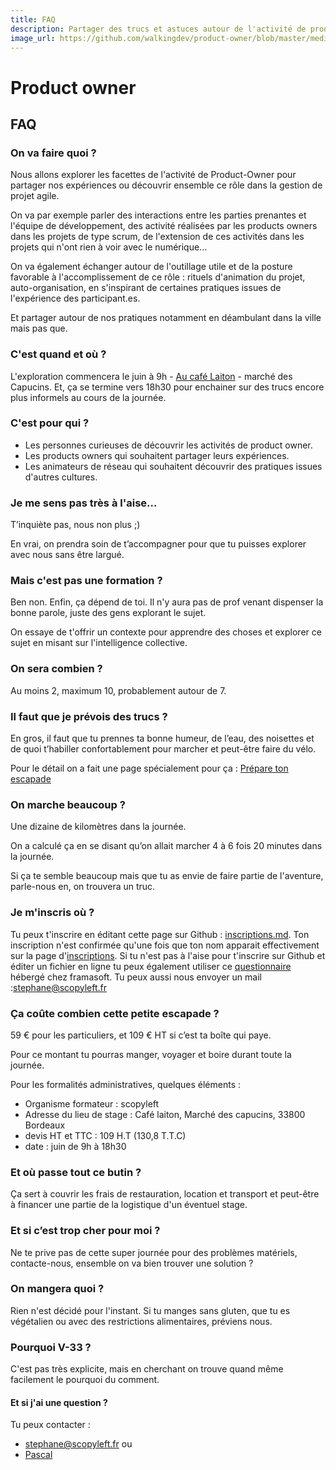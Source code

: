 ```yaml
---
title: FAQ
description: Partager des trucs et astuces autour de l'activité de product owner
image_url: https://github.com/walkingdev/product-owner/blob/master/media/cover-walking-dev.jpg?raw=true
---
```


# Product owner

## FAQ

### On va faire quoi ?

Nous allons explorer les facettes de l'activité de Product-Owner pour partager nos expériences ou découvrir ensemble ce rôle dans la gestion de projet agile.

On va par exemple parler des interactions entre les parties prenantes et l'équipe de développement, des activité réalisées par les products owners dans les projets de type scrum, de l'extension de ces activités dans les projets qui n'ont rien à voir avec le numérique...

On va également échanger autour de l'outillage utile et de la posture favorable à l'accomplissement de ce rôle : rituels d'animation du projet, auto-organisation, en s'inspirant de certaines pratiques issues de l'expérience des participant.es.

Et partager autour de nos pratiques notamment en déambulant dans la ville mais pas que.

### C'est quand et où ?

L'exploration commencera le  juin à 9h - [Au café Laiton](https://www.facebook.com/Cafelaiton) - marché des Capucins.
Et, ça se termine vers 18h30 pour enchainer sur des trucs encore plus informels au cours de la journée.

### C'est pour qui ?

* Les personnes curieuses de découvrir les activités de product owner.
* Les products owners qui souhaitent partager leurs expériences.
* Les animateurs de réseau qui souhaitent découvrir des pratiques issues d'autres cultures.

### Je me sens pas très à l'aise…

T’inquiète pas, nous non plus ;)

En vrai, on prendra soin de t’accompagner pour que tu puisses explorer avec nous sans être largué.

### Mais c'est pas une formation ?

Ben non. Enfin, ça dépend de toi. Il n'y aura pas de prof venant dispenser la bonne parole, juste des gens explorant le sujet.

On essaye de t'offrir un contexte pour apprendre des choses et explorer ce sujet en misant sur l'intelligence collective.

### On sera combien ?

Au moins 2, maximum 10, probablement autour de 7.

### Il faut que je prévois des trucs ?

En gros, il faut que tu prennes ta bonne humeur, de l’eau, des noisettes et de quoi t’habiller confortablement pour marcher et peut-être faire du vélo.

Pour le détail on a fait une page spécialement pour ça : [Prépare ton escapade](http://walkingdev.fr/#walkingdev/apprendre/blob/master/v33/prepare-ton-escapade.md)

### On marche beaucoup ?

Une dizaine de kilomètres dans la journée.

On a calculé ça en se disant qu’on allait marcher 4 à 6 fois 20 minutes dans la journée.

Si ça te semble beaucoup mais que tu as envie de faire partie de l'aventure, parle-nous en, on trouvera un truc.

### Je m'inscris où ?

Tu peux t'inscrire en éditant cette page sur Github : [inscriptions.md](https://github.com/walkingdev/product-owner/edit/master/v33/inscriptions.md). Ton inscription n'est confirmée qu'une fois que ton nom apparait effectivement sur la page d'[inscriptions](http://walkingdev.fr/#walkingdev/product-owner/blob/master/v33/inscriptions.md).
Si tu n'est pas à l'aise pour t'inscrire sur Github et éditer un fichier en ligne tu peux également utiliser ce [questionnaire](https://framaforms.org/walkingdev-apprendre-1524695210) hébergé chez framasoft.
Tu peux aussi nous envoyer un mail :[stephane@scopyleft.fr](mailto:stephane@scopyleft.fr)

### Ça coûte combien cette petite escapade ?

59 € pour les particuliers, et 109 € HT si c’est ta boîte qui paye.

Pour ce montant tu pourras manger, voyager et boire durant toute la journée.

Pour les formalités administratives, quelques éléments :
* Organisme formateur : scopyleft
* Adresse du lieu de stage : Café laiton, Marché des capucins, 33800 Bordeaux
* devis HT et TTC : 109 H.T (130,8 T.T.C)
* date :  juin de 9h à 18h30

### Et où passe tout ce butin ?

Ça sert à couvrir les frais de restauration, location et transport et peut-être à financer une partie de la logistique d'un éventuel stage.

### Et si c’est trop cher pour moi ?

Ne te prive pas de cette super journée pour des problèmes matériels, contacte-nous, ensemble on va bien trouver une solution ?

### On mangera quoi ?

Rien n'est décidé pour l'instant. Si tu manges sans gluten, que tu es végétalien ou avec des restrictions alimentaires, préviens nous.

### Pourquoi V-33 ?

C'est pas très explicite, mais en cherchant on trouve quand même facilement le pourquoi du comment.

#### Et si j'ai une question ?

Tu peux contacter :

* [stephane@scopyleft.fr](mailto:stephane@scopyleft.fr)
ou
* [Pascal](mailto:keronos@protonmail.com)
